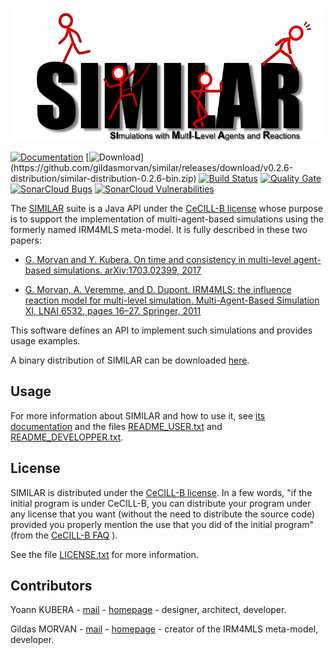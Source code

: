 ![#SIMILAR](src/doc/images/similarLogo.png)

[![Documentation](https://img.shields.io/badge/documentation-web-brightgreen.svg)](http://www.lgi2a.univ-artois.fr/~morvan/similar/docs/README.html)
[![Download](https://img.shields.io/badge/download-latest%20binary%20distribution%20(v0.2.6)-blue.svg)](https://github.com/gildasmorvan/similar/releases/download/v0.2.6-distribution/similar-distribution-0.2.6-bin.zip)
[![Build Status](https://travis-ci.org/gildasmorvan/similar.svg?branch=master)](https://travis-ci.org/gildasmorvan/similar)
[![Quality Gate](https://sonarcloud.io/api/badges/gate?key=fr.univ_artois.lgi2a:similar)](https://sonarcloud.io/dashboard?id=fr.univ_artois.lgi2a%3Asimilar)
[![SonarCloud Bugs](https://sonarcloud.io/api/badges/measure?key=fr.univ_artois.lgi2a%3Asimilar&metric=bugs)](https://sonarcloud.io/component_measures/metric/reliability_rating/list?id=fr.univ_artois.lgi2a%3Asimilar)
[![SonarCloud Vulnerabilities](https://sonarcloud.io/api/badges/measure?key=fr.univ_artois.lgi2a%3Asimilar&metric=vulnerabilities)](https://sonarcloud.io/component_measures/metric/security_rating/list?id=fr.univ_artois.lgi2a%3Asimilar)

The [SIMILAR](http://www.lgi2a.univ-artois.fr/~morvan/similar.html) suite is a Java API under the [CeCILL-B license](http://cecill.info) whose purpose is to support the implementation of multi-agent-based simulations using the formerly named IRM4MLS meta-model. It is fully described in these two papers:

* [G. Morvan and Y. Kubera. On time and consistency in multi-level agent-based simulations. arXiv:1703.02399, 2017](https://arxiv.org/abs/1703.02399)

* [G. Morvan, A. Veremme, and D. Dupont. IRM4MLS: the influence reaction model for multi-level simulation. Multi-Agent-Based Simulation XI, LNAI 6532, pages 16–27. Springer, 2011](http://arxiv.org/abs/1310.7951)

This software defines an API to implement such simulations and provides usage examples.

A binary distribution of SIMILAR can be downloaded [here](https://github.com/gildasmorvan/similar/releases).

## Usage

For more information about SIMILAR and how to use it, see [its documentation](http://www.lgi2a.univ-artois.fr/~morvan/similar/docs/README.html) and the files [README_USER.txt](https://github.com/gildasmorvan/similar/blob/master/README_USER.txt) and [README_DEVELOPPER.txt](https://github.com/gildasmorvan/similar/blob/master/README_DEVELOPPER.txt).

## License

SIMILAR is distributed under the [CeCILL-B license](http://cecill.info). In a few words, "if the initial program is under CeCILL-B, you can distribute your program under any license that you want (without the need to distribute the source code) provided you properly mention the use that you did of the initial program" (from the [CeCILL-B FAQ](http://www.cecill.info/faq.en.html#differences) ).

See the file  [LICENSE.txt](LICENSE.txt) for more information. 

## Contributors

Yoann KUBERA - [mail](mailto:yoann.kubera@gmail.com) - [homepage](http://yoannkubera.net/) - designer, architect, developer.

Gildas MORVAN - [mail](mailto:gildas.morvan@univ-artois.fr) - [homepage](http://www.lgi2a.univ-artois.fr/~morvan/) - creator of the IRM4MLS meta-model, developer.
